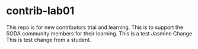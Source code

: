 # contrib-lab01
This repo is for new contributors trial and learning. This is to support the SODA community members for their learning.
This is a test Jasmine
Change
This is test change from a student.
